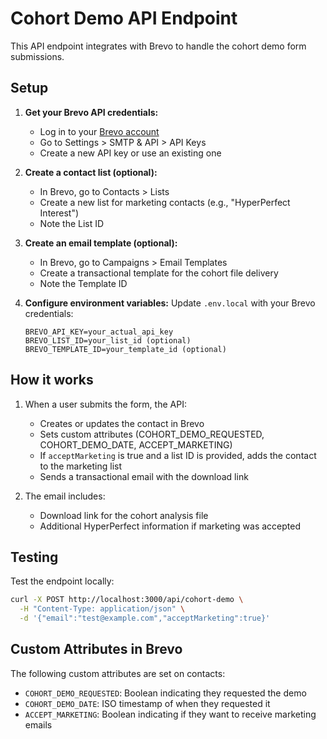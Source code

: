 # Cohort Demo API Endpoint

This API endpoint integrates with Brevo to handle the cohort demo form submissions.

## Setup

1. **Get your Brevo API credentials:**
   - Log in to your [Brevo account](https://app.brevo.com/)
   - Go to Settings > SMTP & API > API Keys
   - Create a new API key or use an existing one

2. **Create a contact list (optional):**
   - In Brevo, go to Contacts > Lists
   - Create a new list for marketing contacts (e.g., "HyperPerfect Interest")
   - Note the List ID

3. **Create an email template (optional):**
   - In Brevo, go to Campaigns > Email Templates
   - Create a transactional template for the cohort file delivery
   - Note the Template ID

4. **Configure environment variables:**
   Update `.env.local` with your Brevo credentials:
   ```
   BREVO_API_KEY=your_actual_api_key
   BREVO_LIST_ID=your_list_id (optional)
   BREVO_TEMPLATE_ID=your_template_id (optional)
   ```

## How it works

1. When a user submits the form, the API:
   - Creates or updates the contact in Brevo
   - Sets custom attributes (COHORT_DEMO_REQUESTED, COHORT_DEMO_DATE, ACCEPT_MARKETING)
   - If `acceptMarketing` is true and a list ID is provided, adds the contact to the marketing list
   - Sends a transactional email with the download link

2. The email includes:
   - Download link for the cohort analysis file
   - Additional HyperPerfect information if marketing was accepted

## Testing

Test the endpoint locally:
```bash
curl -X POST http://localhost:3000/api/cohort-demo \
  -H "Content-Type: application/json" \
  -d '{"email":"test@example.com","acceptMarketing":true}'
```

## Custom Attributes in Brevo

The following custom attributes are set on contacts:
- `COHORT_DEMO_REQUESTED`: Boolean indicating they requested the demo
- `COHORT_DEMO_DATE`: ISO timestamp of when they requested it
- `ACCEPT_MARKETING`: Boolean indicating if they want to receive marketing emails